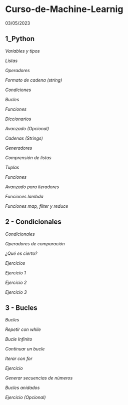 # Curso-de-Machine-Learnig
03/05/2023

## 1_Python
_Variables y tipos_

_Listas_

_Operadores_

_Formato de cadena (string)_

_Condiciones_

_Bucles_

_Funciones_

_Diccionarios_

_Avanzado (Opcional)_

_Cadenas (Strings)_

_Generadores_

_Comprensión de listas_

_Tuplas_

_Funciones_

_Avanzado para iteradores_

_Funciones lambda_

_Funciones map, filter y reduce_

## 2 - Condicionales
_Condicionales_

_Operadores de comparación_

_¿Qué es cierto?_

_Ejercicios_

_Ejercicio 1_

_Ejercicio 2_

_Ejercicio 3_

## 3 - Bucles
_Bucles_

_Repetir con while_

_Bucle Infinito_

_Continuar un bucle_

_Iterar con for_

_Ejercicio_

_Generar secuencias de números_

_Bucles anidados_

_Ejercicio (Opcional)_
